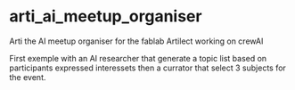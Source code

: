 # arti_ai_meetup_organiser
Arti the AI meetup organiser for the fablab Artilect working on crewAI

First exemple with an AI researcher that generate a topic list based on participants expressed interessets then a currator that select 3 subjects for the event.